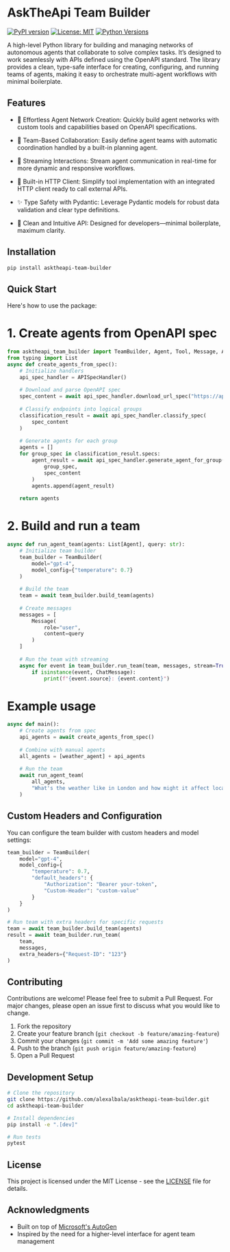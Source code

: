 # AskTheApi Team Builder

[![PyPI version](https://badge.fury.io/py/asktheapi-team-builder.svg)](https://badge.fury.io/py/asktheapi-team-builder)
[![License: MIT](https://img.shields.io/badge/License-MIT-yellow.svg)](https://opensource.org/licenses/MIT)
[![Python Versions](https://img.shields.io/pypi/pyversions/asktheapi-team-builder.svg)](https://pypi.org/project/asktheapi-team-builder/)

A high-level Python library for building and managing networks of autonomous agents that collaborate to solve complex tasks. It’s designed to work seamlessly with APIs defined using the OpenAPI standard. The library provides a clean, type-safe interface for creating, configuring, and running teams of agents, making it easy to orchestrate multi-agent workflows with minimal boilerplate.

## Features

- 🚀 Effortless Agent Network Creation: Quickly build agent networks with custom tools and capabilities based on OpenAPI specifications.

- 🤝 Team-Based Collaboration: Easily define agent teams with automatic coordination handled by a built-in planning agent.

- 📡 Streaming Interactions: Stream agent communication in real-time for more dynamic and responsive workflows.

- 🔧 Built-in HTTP Client: Simplify tool implementation with an integrated HTTP client ready to call external APIs.

- ✨ Type Safety with Pydantic: Leverage Pydantic models for robust data validation and clear type definitions.

- 🎯 Clean and Intuitive API: Designed for developers—minimal boilerplate, maximum clarity.

## Installation

```bash
pip install asktheapi-team-builder
```

## Quick Start

Here's how to use the package:



# 1. Create agents from OpenAPI spec
```python
from asktheapi_team_builder import TeamBuilder, Agent, Tool, Message, APISpecHandler
from typing import List
async def create_agents_from_spec():
    # Initialize handlers
    api_spec_handler = APISpecHandler()
    
    # Download and parse OpenAPI spec
    spec_content = await api_spec_handler.download_url_spec("https://api.example.com/openapi.json")
    
    # Classify endpoints into logical groups
    classification_result = await api_spec_handler.classify_spec(
        spec_content
    )
    
    # Generate agents for each group
    agents = []
    for group_spec in classification_result.specs:
        agent_result = await api_spec_handler.generate_agent_for_group(
            group_spec,
            spec_content
        )
        agents.append(agent_result)
    
    return agents
```

# 2. Build and run a team
```python
async def run_agent_team(agents: List[Agent], query: str):
    # Initialize team builder
    team_builder = TeamBuilder(
        model="gpt-4",
        model_config={"temperature": 0.7}
    )
    
    # Build the team
    team = await team_builder.build_team(agents)
    
    # Create messages
    messages = [
        Message(
            role="user",
            content=query
        )
    ]
    
    # Run the team with streaming
    async for event in team_builder.run_team(team, messages, stream=True):
        if isinstance(event, ChatMessage):
            print(f"{event.source}: {event.content}")
```        
# Example usage
```python
async def main():
    # Create agents from spec
    api_agents = await create_agents_from_spec()
    
    # Combine with manual agents
    all_agents = [weather_agent] + api_agents
    
    # Run the team
    await run_agent_team(
        all_agents,
        "What's the weather like in London and how might it affect local businesses?"
    )
```

## Custom Headers and Configuration

You can configure the team builder with custom headers and model settings:

```python
team_builder = TeamBuilder(
    model="gpt-4",
    model_config={
        "temperature": 0.7,
        "default_headers": {
            "Authorization": "Bearer your-token",
            "Custom-Header": "custom-value"
        }
    }
)

# Run team with extra headers for specific requests
team = await team_builder.build_team(agents)
result = await team_builder.run_team(
    team,
    messages,
    extra_headers={"Request-ID": "123"}
)
```

## Contributing

Contributions are welcome! Please feel free to submit a Pull Request. For major changes, please open an issue first to discuss what you would like to change.

1. Fork the repository
2. Create your feature branch (`git checkout -b feature/amazing-feature`)
3. Commit your changes (`git commit -m 'Add some amazing feature'`)
4. Push to the branch (`git push origin feature/amazing-feature`)
5. Open a Pull Request

## Development Setup

```bash
# Clone the repository
git clone https://github.com/alexalbala/asktheapi-team-builder.git
cd asktheapi-team-builder

# Install dependencies
pip install -e ".[dev]"

# Run tests
pytest
```

## License

This project is licensed under the MIT License - see the [LICENSE](LICENSE) file for details.

## Acknowledgments

- Built on top of [Microsoft's AutoGen](https://github.com/microsoft/autogen)
- Inspired by the need for a higher-level interface for agent team management 
